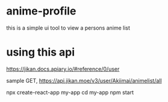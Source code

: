 # anime-profile
this is a simple ui tool to view a persons anime list

# using this api
https://jikan.docs.apiary.io/#reference/0/user

sample GET, https://api.jikan.moe/v3/user/Akiimai/animelist/all


npx create-react-app my-app
cd my-app
npm start


